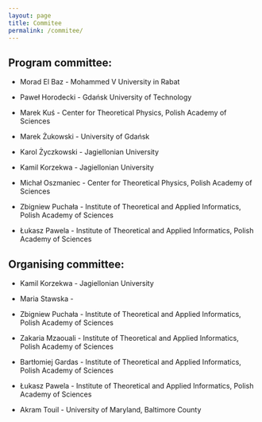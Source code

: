```yaml
---
layout: page
title: Commitee
permalink: /commitee/
---
```

## Program committee:

* Morad El Baz - Mohammed V University in Rabat

* Paweł Horodecki - Gdańsk University of Technology

* Marek Kuś - Center for Theoretical Physics, Polish Academy of Sciences

* Marek Żukowski - University of Gdańsk

* Karol Życzkowski - Jagiellonian University

* Kamil Korzekwa - Jagiellonian University

* Michał Oszmaniec - Center for Theoretical Physics, Polish Academy of Sciences

* Zbigniew Puchała - Institute of Theoretical and Applied Informatics, Polish Academy of Sciences

* Łukasz Pawela - Institute of Theoretical and Applied Informatics, Polish Academy of Sciences

## Organising committee:

* Kamil Korzekwa - Jagiellonian University

* Maria Stawska - 

* Zbigniew Puchała - Institute of Theoretical and Applied Informatics, Polish Academy of Sciences

* Zakaria Mzaouali - Institute of Theoretical and Applied Informatics, Polish Academy of Sciences

* Bartłomiej Gardas - Institute of Theoretical and Applied Informatics, Polish Academy of Sciences

* Łukasz Pawela - Institute of Theoretical and Applied Informatics, Polish Academy of Sciences

* Akram Touil - University of Maryland, Baltimore County

